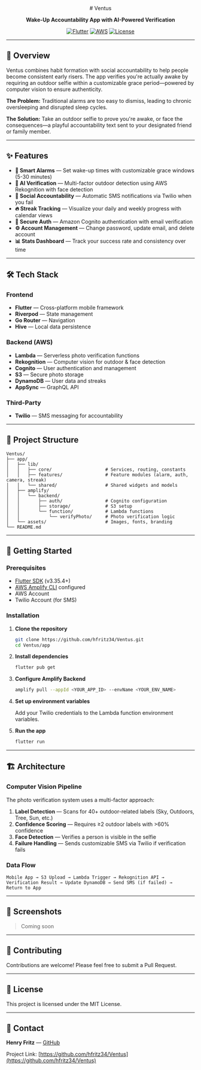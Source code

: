 <div align="center">
  # Ventus

  **Wake-Up Accountability App with AI-Powered Verification**

  [![Flutter](https://img.shields.io/badge/Flutter-3.35.4-02569B?logo=flutter)](https://flutter.dev)
  [![AWS](https://img.shields.io/badge/AWS-Amplify-FF9900?logo=amazon-aws)](https://aws.amazon.com/amplify/)
  [![License](https://img.shields.io/badge/License-MIT-green.svg)](LICENSE)

</div>

---

## 📖 Overview

Ventus combines habit formation with social accountability to help people become consistent early risers. The app verifies you're actually awake by requiring an outdoor selfie within a customizable grace period—powered by computer vision to ensure authenticity.

**The Problem:** Traditional alarms are too easy to dismiss, leading to chronic oversleeping and disrupted sleep cycles.

**The Solution:** Take an outdoor selfie to prove you're awake, or face the consequences—a playful accountability text sent to your designated friend or family member.

---

## ✨ Features

- **🔔 Smart Alarms** — Set wake-up times with customizable grace windows (5-30 minutes)
- **🤖 AI Verification** — Multi-factor outdoor detection using AWS Rekognition with face detection
- **📱 Social Accountability** — Automatic SMS notifications via Twilio when you fail
- **🔥 Streak Tracking** — Visualize your daily and weekly progress with calendar views
- **🔐 Secure Auth** — Amazon Cognito authentication with email verification
- **⚙️ Account Management** — Change password, update email, and delete account
- **📊 Stats Dashboard** — Track your success rate and consistency over time

---

## 🛠️ Tech Stack

### Frontend
- **Flutter** — Cross-platform mobile framework
- **Riverpod** — State management
- **Go Router** — Navigation
- **Hive** — Local data persistence

### Backend (AWS)
- **Lambda** — Serverless photo verification functions
- **Rekognition** — Computer vision for outdoor & face detection
- **Cognito** — User authentication and management
- **S3** — Secure photo storage
- **DynamoDB** — User data and streaks
- **AppSync** — GraphQL API

### Third-Party
- **Twilio** — SMS messaging for accountability

---

## 📂 Project Structure

```
Ventus/
├── app/
│   ├── lib/
│   │   ├── core/                    # Services, routing, constants
│   │   ├── features/                # Feature modules (alarm, auth, camera, streak)
│   │   └── shared/                  # Shared widgets and models
│   ├── amplify/
│   │   └── backend/
│   │       ├── auth/                # Cognito configuration
│   │       ├── storage/             # S3 setup
│   │       └── function/            # Lambda functions
│   │           └── verifyPhoto/     # Photo verification logic
│   └── assets/                      # Images, fonts, branding
└── README.md
```

---

## 🚀 Getting Started

### Prerequisites

- [Flutter SDK](https://flutter.dev/docs/get-started/install) (v3.35.4+)
- [AWS Amplify CLI](https://docs.amplify.aws/cli/start/install/) configured
- AWS Account
- Twilio Account (for SMS)

### Installation

1. **Clone the repository**
   ```bash
   git clone https://github.com/hfritz34/Ventus.git
   cd Ventus/app
   ```

2. **Install dependencies**
   ```bash
   flutter pub get
   ```

3. **Configure Amplify Backend**
   ```bash
   amplify pull --appId <YOUR_APP_ID> --envName <YOUR_ENV_NAME>
   ```

4. **Set up environment variables**

   Add your Twilio credentials to the Lambda function environment variables.

5. **Run the app**
   ```bash
   flutter run
   ```

---

## 🏗️ Architecture

### Computer Vision Pipeline

The photo verification system uses a multi-factor approach:

1. **Label Detection** — Scans for 40+ outdoor-related labels (Sky, Outdoors, Tree, Sun, etc.)
2. **Confidence Scoring** — Requires ≥2 outdoor labels with >60% confidence
3. **Face Detection** — Verifies a person is visible in the selfie
4. **Failure Handling** — Sends customizable SMS via Twilio if verification fails

### Data Flow

```
Mobile App → S3 Upload → Lambda Trigger → Rekognition API →
Verification Result → Update DynamoDB → Send SMS (if failed) →
Return to App
```

---

## 📱 Screenshots

> Coming soon

---

## 🤝 Contributing

Contributions are welcome! Please feel free to submit a Pull Request.

---

## 📄 License

This project is licensed under the MIT License.

---

## 📧 Contact

**Henry Fritz** — [GitHub](https://github.com/hfritz34)

Project Link: [https://github.com/hfritz34/Ventus](https://github.com/hfritz34/Ventus)
